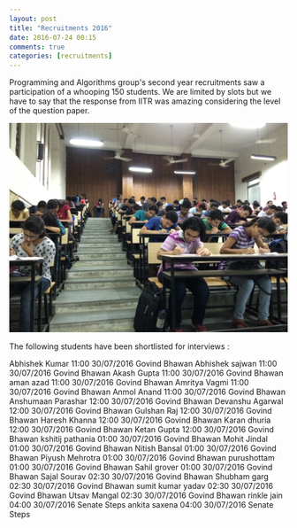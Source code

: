 ```yaml
---
layout: post
title: "Recruitments 2016"
date: 2016-07-24 00:15
comments: true
categories: [recruitments]
---
```

Programming and Algorithms group's second year recruitments saw a participation of a whooping 150 students. We are limited by slots but we have to say that the response from IITR was amazing considering the level of the question paper.

<img src = "./images/posts/Interview/test.jpg">

The following students have been shortlisted for interviews : 

Abhishek Kumar	11:00	30/07/2016	Govind Bhawan
Abhishek sajwan	11:00	30/07/2016	Govind Bhawan
Akash Gupta	11:00	30/07/2016	Govind Bhawan
aman azad	11:00	30/07/2016	Govind Bhawan
Amritya Vagmi 	11:00	30/07/2016	Govind Bhawan
Anmol Anand	11:00	30/07/2016	Govind Bhawan
Anshumaan Parashar	12:00	30/07/2016	Govind Bhawan
Devanshu Agarwal	12:00	30/07/2016	Govind Bhawan
Gulshan Raj	12:00	30/07/2016	Govind Bhawan
Haresh Khanna	12:00	30/07/2016	Govind Bhawan
Karan dhuria	12:00	30/07/2016	Govind Bhawan
Ketan Gupta	12:00	30/07/2016	Govind Bhawan
kshitij pathania	01:00	30/07/2016	Govind Bhawan
Mohit Jindal	01:00	30/07/2016	Govind Bhawan
Nitish Bansal	01:00	30/07/2016	Govind Bhawan
Piyush Mehrotra	01:00	30/07/2016	Govind Bhawan
purushottam	01:00	30/07/2016	Govind Bhawan
Sahil grover	01:00	30/07/2016	Govind Bhawan
Sajal Sourav	02:30	30/07/2016	Govind Bhawan
Shubham garg	02:30	30/07/2016	Govind Bhawan
sumit kumar yadav	02:30	30/07/2016	Govind Bhawan
Utsav Mangal	02:30	30/07/2016	Govind Bhawan
rinkle jain	04:00	30/07/2016	Senate Steps
ankita saxena	04:00	30/07/2016	Senate Steps